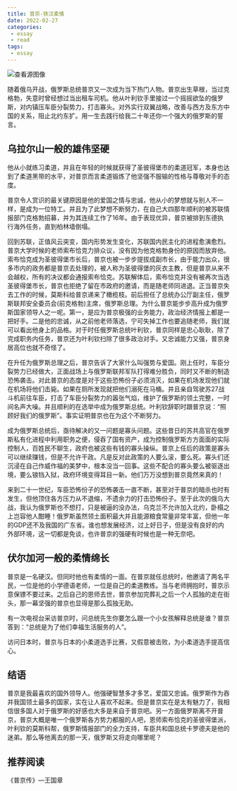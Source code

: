 ```yaml
---
title: 普京-铁汉柔情 
date: 2022-02-27
categories:
 - essay
 - read
tags:
 - essay
---
```


![查看源图像](https://img2.liberoquotidiano.it/images/2020/11/27/104556247-ad9aa108-63bb-4546-8762-c2663e4341ff.jpg)

随着俄乌开战，俄罗斯总统普京又一次成为当下热门人物。普京出生草根，当过克格勃，失意时曾经想过当出租车司机。他从叶利钦手里接过一个摇摇欲坠的俄罗斯，对内镇压车臣分裂势力，打击寡头。对外实行双翼战略，改善与西方及东方中国的关系，阻止北约东扩。用一生去践行给我二十年还你一个强大的俄罗斯的誓言。

## 乌拉尔山一般的雄伟坚硬

他从小就练习柔道，并且在年轻的时候就获得了圣彼得堡市的柔道冠军，本身也达到了柔道黑带的水平，对普京而言柔道锻炼了他坚强不服输的性格与尊敬对手的态度。

普京令人赏识的最关键原因是他的爱国之情与忠诚，他从小的梦想就与别人不一样，是成为一位特工。并且为了此梦想不断努力，在自己大四那年顺利的被苏联情报部门克格勃招募，并为其连续工作了16年。由于表现优异，普京被排到东德执行海外任务，直到柏林墙倒塌。

回到苏联，正值风云突变，国内形势发生变化，苏联国内民主化的进程愈演愈烈。普京大学时候的老师索布恰克力排众议，没有因为他克格勃身份的原因而放弃他。索布恰克成为圣彼得堡市长后，普京也被一步步提拔成副市长，由于能力出众，很多市内的政务都是普京去处理的，被人称为圣彼得堡的灰衣主教，但是普京从来不会越权，所有的决议都会通报索布恰克。苏联解体后，索布恰克并没有被再次当选圣彼得堡市长，普京也拒绝了留在市政府的邀请，而是随老师同进退。正当普京失去工作的时候，莫斯科给普京递来了橄榄枝。前后担任了总统办公厅副主任，俄罗斯联邦安全委员会(前克格勃)主席，俄罗斯总理。为什么普京能步步高升成为俄罗斯国家领导人之一呢。第一，是应为普京极强的业务能力，政治经济情报上都是一把好手。二是他的忠诚，从之前他老师落选，宁可失掉工作也要追随老师，我们就可以看出他身上的品格。对于时任俄罗斯总统叶利钦，普京同样是忠心耿耿，除了完成职务内任务，普京还为叶利钦扫除了很多政治对手。又忠诚能力又强，普京身居高位也就不奇怪了。

在升任为俄罗斯总理之后，普京告诉了大家什么叫强势与爱国。刚上任时，车臣分裂势力已经做大，正面战场上与俄罗斯联邦军队打得难分胜负，同时又不断的制造恐怖袭击。对此普京的态度是对于这些恐怖份子必须消灭，如果在机场发现他们就在机场将他们击毙。如果在厕所发现就把他们溺死在马桶。并且亲自驾驶苏27战斗机前往车臣，打击了车臣分裂势力的嚣张气焰，维护了俄罗斯的领土完整，一时间名声大噪。并且顺利的在选举中成为俄罗斯总统。叶利钦辞职时跟普京说：“照顾好我们的俄罗斯”。事实证明普京也在为这个不断努力。

成为俄罗斯总统后，亟待解决的又一问题是寡头问题。这些昔日的苏共高官在俄罗斯私有化进程中利用职务之便，侵吞了国有资产，成为控制俄罗斯方方面面的实际控制人，百姓民不聊生，政府也被这些有钱的寡头操纵。普京上任后的政策是寡头可以继续赚钱，但是不允许干政。凡是反对此政策的人要么滚，要么死。寡头们还沉浸在自己作威作福的美梦中，根本没当一回事。这些不配合的寡头要么被驱逐出境，要么锒铛入狱，政府环境变得耳目一新。他们万万没想到普京竟然来真的！

来到二十一世纪，车臣恐怖份子的恐怖袭击一直不断，甚至对于普京的暗杀也时有发生，但他顶住各方压力从不退缩，不遗余力的打击恐怖份子。至于此次的俄乌大战，我认为俄罗斯也不想打，只是被逼的没办法，乌克兰不允许加入北约，卧榻之上岂容他人酣睡！俄罗斯虽然领土面积最大并且能源粮食常量非常丰富，但他一年的GDP还不及我国的广东省。谁也想发展经济，过上好日子，但是没有良好的内外部环境，这一切都是免谈，也许普京的强硬有时候也是一种无奈吧。

## 伏尔加河一般的柔情绵长

普京是一名硬汉。但同时他也有柔情的一面。在普京就任总统时，他邀请了两名平民，一位是他的小学德语老师，一位是自己的柔道教练。当与老师拥抱时，普京示意保镖不要过来。之后自己的恩师去世，普京参加完葬礼之后一个人孤独的走在街头，那一幕坚强的普京也显得是那么孤独无助。

有一次电视台采访普京时，问总统先生你要怎么跟一个小女孩解释总统是谁？普京答到：“总统是为了他们幸福生活服务的人”。

访问日本时，普京与日本的小柔道选手比赛，又假意被击败，为小柔道选手提高信心。

## 结语

普京是我最喜欢的国外领导人。他强硬智慧多才多艺，爱国又忠诚。俄罗斯作为吞并我国领土最多的国家，实在让人喜欢不起来。但是普京实在是太有魅力了，我相信很多国人对于俄罗斯的好感也大多是来自于普京吧。另一方面俄罗斯离不开普京，普京大概是唯一个俄罗斯各方势力都服的人吧，恩师索布恰克的圣彼得堡派，叶利钦的莫斯科帮，俄罗斯情报部门的全力支持，车臣共和国总统卡罗德夫是他的迷弟。那么等他离去的那一天，俄罗斯又将走向哪里呢？

## 推荐阅读

《普京传》—王国章




